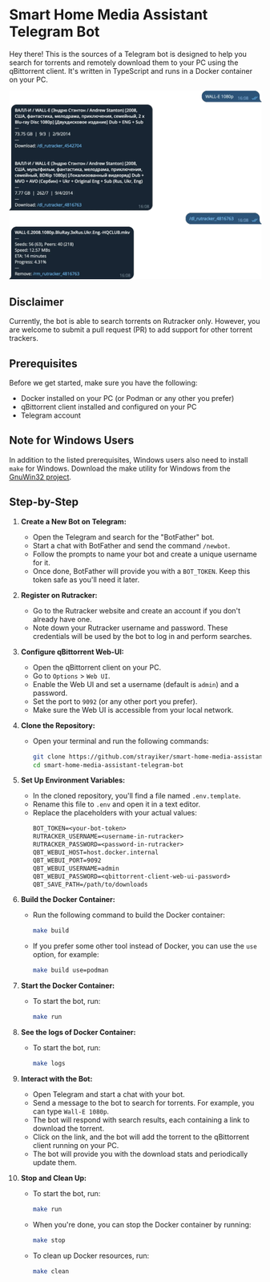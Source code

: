 # Smart Home Media Assistant Telegram Bot

Hey there! This is the sources of a Telegram bot is designed to help you search for torrents and remotely download them to your PC using the qBittorrent client. It's written in TypeScript and runs in a Docker container on your PC.

<p align="center">
<img alt="example" src="./static/image.webp" width="768" />
</p>

## Disclaimer

Currently, the bot is able to search torrents on Rutracker only. However, you are welcome to submit a pull request (PR) to add support for other torrent trackers.

## Prerequisites

Before we get started, make sure you have the following:

- Docker installed on your PC (or Podman or any other you prefer)
- qBittorrent client installed and configured on your PC
- Telegram account

## Note for Windows Users

In addition to the listed prerequisites, Windows users also need to install `make` for Windows. Download the make utility for Windows from the [GnuWin32 project](https://gnuwin32.sourceforge.net/downlinks/make.php).

## Step-by-Step

1. **Create a New Bot on Telegram:**

   - Open the Telegram and search for the "BotFather" bot.
   - Start a chat with BotFather and send the command `/newbot`.
   - Follow the prompts to name your bot and create a unique username for it.
   - Once done, BotFather will provide you with a `BOT_TOKEN`. Keep this token safe as you'll need it later.

2. **Register on Rutracker:**

   - Go to the Rutracker website and create an account if you don't already have one.
   - Note down your Rutracker username and password. These credentials will be used by the bot to log in and perform searches.

3. **Configure qBittorrent Web-UI:**

   - Open the qBittorrent client on your PC.
   - Go to `Options` > `Web UI`.
   - Enable the Web UI and set a username (default is `admin`) and a password.
   - Set the port to `9092` (or any other port you prefer).
   - Make sure the Web UI is accessible from your local network.

4. **Clone the Repository:**

   - Open your terminal and run the following commands:
     ```bash
     git clone https://github.com/strayiker/smart-home-media-assistant-telegram-bot.git
     cd smart-home-media-assistant-telegram-bot
     ```

5. **Set Up Environment Variables:**

   - In the cloned repository, you'll find a file named `.env.template`.
   - Rename this file to `.env` and open it in a text editor.
   - Replace the placeholders with your actual values:
     ```
     BOT_TOKEN=<your-bot-token>
     RUTRACKER_USERNAME=<username-in-rutracker>
     RUTRACKER_PASSWORD=<password-in-rutracker>
     QBT_WEBUI_HOST=host.docker.internal
     QBT_WEBUI_PORT=9092
     QBT_WEBUI_USERNAME=admin
     QBT_WEBUI_PASSWORD=<qbittorrent-client-web-ui-password>
     QBT_SAVE_PATH=/path/to/downloads
     ```

6. **Build the Docker Container:**

   - Run the following command to build the Docker container:

     ```bash
     make build
     ```

   - If you prefer some other tool instead of Docker, you can use the `use` option, for example:
     ```bash
     make build use=podman
     ```

7. **Start the Docker Container:**

   - To start the bot, run:
     ```bash
     make run
     ```

8. **See the logs of Docker Container:**

   - To start the bot, run:
     ```bash
     make logs
     ```

9. **Interact with the Bot:**

   - Open Telegram and start a chat with your bot.
   - Send a message to the bot to search for torrents. For example, you can type `Wall-E 1080p`.
   - The bot will respond with search results, each containing a link to download the torrent.
   - Click on the link, and the bot will add the torrent to the qBittorrent client running on your PC.
   - The bot will provide you with the download stats and periodically update them.

10. **Stop and Clean Up:**

    - To start the bot, run:
      ```bash
      make run
      ```
    - When you're done, you can stop the Docker container by running:
      ```bash
      make stop
      ```
    - To clean up Docker resources, run:
      ```bash
      make clean
      ```
